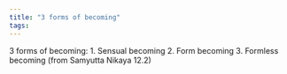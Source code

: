 ```yaml
---
title: "3 forms of becoming"
tags: 
---
```

3 forms of becoming: 1. Sensual becoming 2. Form becoming 3. Formless becoming (from Samyutta Nikaya 12.2)
